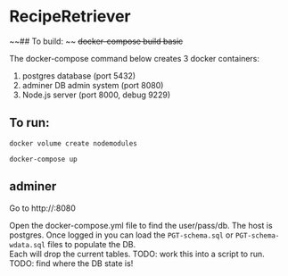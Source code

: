 # RecipeRetriever

~~## To build:  ~~
~~docker-compose build basic~~

The docker-compose command below creates 3 docker containers:
1. postgres database (port 5432)
2. adminer DB admin system (port 8080)
3. Node.js server (port 8000, debug 9229)

## To run:
`docker volume create nodemodules`

`docker-compose up`

## adminer
Go to http://<docker ip>:8080

Open the docker-compose.yml file to find the user/pass/db.  The host is postgres.
Once logged in you can load the `PGT-schema.sql` or `PGT-schema-wdata.sql` files to populate the DB.  
Each will drop the current tables.  TODO: work this into a script to run.  TODO: find where the DB state is!